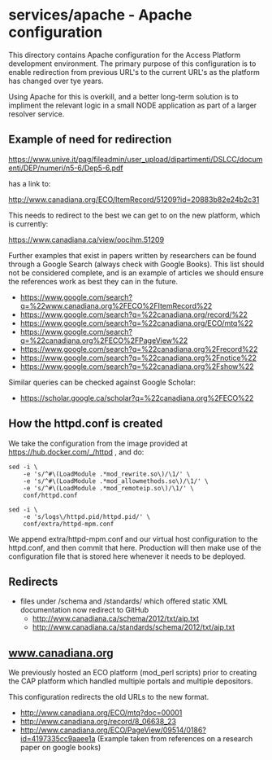 # services/apache - Apache configuration

This directory contains Apache configuration for the Access Platform development environment.
The primary purpose of this configuration is to enable redirection from previous URL's to the current URL's as the platform has changed over tye years.

Using Apache for this is overkill, and a better long-term solution is to impliment the relevant logic in a small NODE application as part of a larger resolver service.


## Example of need for redirection

https://www.unive.it/pag/fileadmin/user_upload/dipartimenti/DSLCC/documenti/DEP/numeri/n5-6/Dep5-6.pdf

has a link to:

http://www.canadiana.org/ECO/ItemRecord/51209?id=20883b82e24b2c31

This needs to redirect to the best we can get to on the new platform, which is currently:

https://www.canadiana.ca/view/oocihm.51209


Further examples that exist in papers written by researchers can be found through a Google Search (always check with Google Books).
This list should not be considered complete, and is an example of articles we should ensure the references work as best they can in the future.

* https://www.google.com/search?q=%22www.canadiana.org%2FECO%2FItemRecord%22
* https://www.google.com/search?q=%22canadiana.org/record/%22
* https://www.google.com/search?q=%22canadiana.org/ECO/mtq%22
* https://www.google.com/search?q=%22canadiana.org%2FECO%2FPageView%22
* https://www.google.com/search?q=%22canadiana.org%2Frecord%22
* https://www.google.com/search?q=%22canadiana.org%2Fnotice%22
* https://www.google.com/search?q=%22canadiana.org%2Fshow%22

Similar queries can be checked against Google Scholar:

* https://scholar.google.ca/scholar?q=%22canadiana.org%2FECO%22

## How the httpd.conf is created

We take the configuration from the image provided at https://hub.docker.com/_/httpd , and do:

```
sed -i \
    -e 's/^#\(LoadModule .*mod_rewrite.so\)/\1/' \
    -e 's/^#\(LoadModule .*mod_allowmethods.so\)/\1/' \
    -e 's/^#\(LoadModule .*mod_remoteip.so\)/\1/' \
    conf/httpd.conf

sed -i \
    -e 's/logs\/httpd.pid/httpd.pid/' \
    conf/extra/httpd-mpm.conf
```

We append extra/httpd-mpm.conf and our virtual host configuration to the httpd.conf, and then commit that here.
Production will then make use of the configuration file that is stored here whenever it needs to be deployed.

## Redirects

* files under /schema and /standards/ which offered static XML documentation now redirect to GitHub
  * http://www.canadiana.ca/schema/2012/txt/aip.txt
  * http://www.canadiana.ca/standards/schema/2012/txt/aip.txt

##   www.canadiana.org

We previously hosted an ECO platform (mod_perl scripts) prior to creating the CAP platform which handled multiple portals and multiple depositors.

This configuration redirects the old URLs to the new format.

  * http://www.canadiana.org/ECO/mtq?doc=00001
  * http://www.canadiana.org/record/8_06638_23
  * http://www.canadiana.org/ECO/PageView/09514/0186?id=4197335cc9aaee1a (Example taken from references on a research paper on google books)
